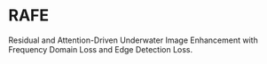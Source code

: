 # RAFE

Residual and Attention-Driven Underwater Image Enhancement with Frequency Domain Loss and Edge Detection Loss.